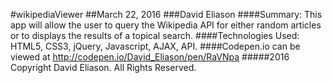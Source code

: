 #wikipediaViewer
##March 22, 2016
###David Eliason
####Summary: This app will allow the user to query the Wikipedia API for either random articles or to displays the results of a topical search.
####Technologies Used: HTML5, CSS3, jQuery, Javascript, AJAX, API.
####Codepen.io can be viewed at http://codepen.io/David_Eliason/pen/RaVNpa
#####2016 Copyright David Eliason. All Rights Reserved.